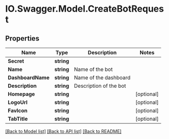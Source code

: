 # IO.Swagger.Model.CreateBotRequest
## Properties

Name | Type | Description | Notes
------------ | ------------- | ------------- | -------------
**Secret** | **string** |  | 
**Name** | **string** | Name of the bot | 
**DashboardName** | **string** | Name of the dashboard | 
**Description** | **string** | Description of the bot | 
**Homepage** | **string** |  | [optional] 
**LogoUrl** | **string** |  | [optional] 
**FavIcon** | **string** |  | [optional] 
**TabTitle** | **string** |  | [optional] 

[[Back to Model list]](../README.md#documentation-for-models) [[Back to API list]](../README.md#documentation-for-api-endpoints) [[Back to README]](../README.md)


